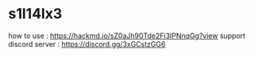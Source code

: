 # s1l14lx3
how to use : https://hackmd.io/sZ0aJh90Tde2Fi3IPNnqGg?view
support discord server : https://discord.gg/3xGCstzGG6
